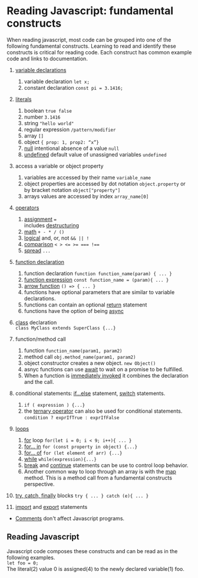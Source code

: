 # Reading Javascript: fundamental constructs
When reading javascript, most code can be grouped into one of the following fundamental constructs. Learning to read and identify these constructs is critical for reading code. Each construct has common example code and links to documentation.  

1. [variable declarations](https://developer.mozilla.org/en-US/docs/Web/JavaScript/Guide/Grammar_and_Types#declarations)  
   1. variable declaration `let x;`  
   2.  constant declaration `const pi = 3.1416;` 
2. [literals](https://developer.mozilla.org/en-US/docs/Web/JavaScript/Guide/Grammar_and_Types#literals)  
    1. boolean  `true false`
    2. number `3.1416`
    3. string `"hello world"`
    4. regular expression `/pattern/modifier`
    5. array  `[]`
    6. object `{ prop: 1, prop2: “x”}`
    7. [null](https://developer.mozilla.org/en-US/docs/Web/JavaScript/Reference/Global_Objects/null) intentional absence of a value `null`
    8. [undefined](https://developer.mozilla.org/en-US/docs/Web/JavaScript/Reference/Global_Objects/undefined) default value of unassigned variables `undefined`
3. access a variable or object property
    1. variables are accessed by their name `variable_name` 
    2. object properties are accessed by dot notation `object.property` or by bracket notation `object["property"]`
    3. arrays values are accessed by index `array_name[0]`
4. [operators](https://developer.mozilla.org/en-US/docs/Web/JavaScript/Guide/Expressions_and_Operators)
    1. [assignment](https://developer.mozilla.org/en-US/docs/Web/JavaScript/Reference/Operators/Assignment) `=`  
        includes [destructuring](https://developer.mozilla.org/en-US/docs/Web/JavaScript/Reference/Operators/Destructuring_assignment)
    2. [math](https://developer.mozilla.org/en-US/docs/Web/JavaScript/Guide/Expressions_and_Operators#arithmetic_operators) `+ - * / ()`
    3. [logical](https://developer.mozilla.org/en-US/docs/Web/JavaScript/Guide/Expressions_and_Operators#logical_operators) and, or, not `&& || !`
    4. [comparison](https://developer.mozilla.org/en-US/docs/Web/JavaScript/Guide/Expressions_and_Operators#comparison_operators) `< > <= >= === !== `
    5. [spread](https://developer.mozilla.org/en-US/docs/Web/JavaScript/Reference/Operators/Spread_syntax) `...`
5. [function declaration](https://developer.mozilla.org/en-US/docs/Web/JavaScript/Reference/Statements/function)  
   1. function declaration `function function_name(param) { ... }`
   2. [function expression](https://developer.mozilla.org/en-US/docs/Web/JavaScript/Reference/Operators/function) `const function_name = (param){ ... }`
   3. [arrow function](https://developer.mozilla.org/en-US/docs/Web/JavaScript/Reference/Functions/Arrow_functions)  `() => { ... } `
   4. functions have optional parameters that are similar to variable declarations.  
   5. functions can contain an optional [return](https://developer.mozilla.org/en-US/docs/Web/JavaScript/Reference/Statements/return) statement
   6. functions have the option of being [async](https://developer.mozilla.org/en-US/docs/Web/JavaScript/Reference/Statements/async_function) 
6. [class](https://developer.mozilla.org/en-US/docs/Web/JavaScript/Reference/Statements/class) declaration  
   `class MyClass extends SuperClass {...}`
7. function/method call  
    1. function `function_name(param1, param2)` 
    2. method call `obj.method_name(param1, param2)`
    3. object constructor creates a new object. `new Object()`
    4. asnyc functions can use [await](https://developer.mozilla.org/en-US/docs/Web/JavaScript/Reference/Operators/await) to wait on a promise to be fulfilled. 
    5. When a function is [immediately invoked](https://developer.mozilla.org/en-US/docs/Glossary/IIFE) it combines the declaration and the call.  
8.  conditional statements: [if...else](https://developer.mozilla.org/en-US/docs/Web/JavaScript/Reference/Statements/if...else) statement, [switch](https://developer.mozilla.org/en-US/docs/Web/JavaScript/Reference/Statements/switch) statements.   
    1. `if ( expression ) {...}  `
    2. the [ternary operator](https://developer.mozilla.org/en-US/docs/Web/JavaScript/Reference/Operators/Conditional_Operator) can also be used for conditional statements. `condition ? exprIfTrue : exprIfFalse`
9.  [loops](https://developer.mozilla.org/en-US/docs/Web/JavaScript/Guide/Loops_and_iteration)  
    1. [for](https://developer.mozilla.org/en-US/docs/Web/JavaScript/Reference/Statements/for) loop  `for(let i = 0; i < 9; i++){ ... }`  
    2. [for... in](https://developer.mozilla.org/en-US/docs/Web/JavaScript/Reference/Statements/for...in) `for (const property in object) {...}`
    3. [for... of](https://developer.mozilla.org/en-US/docs/Web/JavaScript/Reference/Statements/for...of) `for (let element of arr) {...}`
    4. [while](https://developer.mozilla.org/en-US/docs/Web/JavaScript/Reference/Statements/while) `while(expression){...}`
    5. [break](https://developer.mozilla.org/en-US/docs/Web/JavaScript/Reference/Statements/break) and [continue](https://developer.mozilla.org/en-US/docs/Web/JavaScript/Reference/Statements/continue) statements can be use to control loop behavior.  
    6. Another common way to loop through an array is with the [map](https://developer.mozilla.org/en-US/docs/Web/JavaScript/Reference/Global_Objects/Array/map) method. This is a method call from a fundamental constructs perspective.  
10. [try, catch, finally](https://developer.mozilla.org/en-US/docs/Web/JavaScript/Reference/Statements/try...catch) blocks
    `try {
        ...
    } catch (e){
        ...
    }`

11. [import](https://developer.mozilla.org/en-US/docs/Web/JavaScript/Reference/Statements/import) and [export](https://developer.mozilla.org/en-US/docs/Web/JavaScript/Reference/Statements/export) statements  

* [Comments](https://developer.mozilla.org/en-US/docs/Web/JavaScript/Guide/Grammar_and_Types#comments) don't affect Javascript programs.  

## Reading Javascript
Javascript code composes these constructs and can be read as in the following examples.  
`let foo = 0;`  
The literal(2) value 0 is assigned(4) to the newly declared variable(1) foo.  